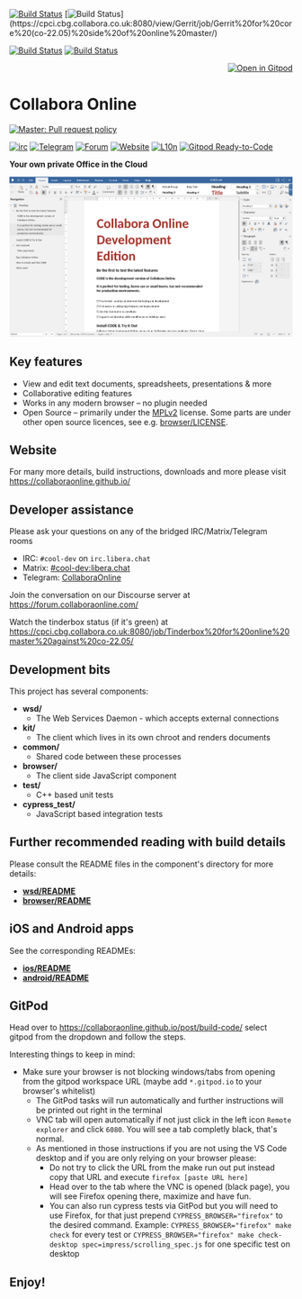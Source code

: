 [![Build Status](https://cpci.cbg.collabora.co.uk:8080/view/Gerrit/job/Gerrit%20for%20core%20%28co-2021%29%20side%20of%20online%20master/badge/icon?subject=Gerrit%20core%20co-2021)](https://cpci.cbg.collabora.co.uk:8080/view/Gerrit/job/Gerrit%20for%20core%20%28co-2021%29%20side%20of%20online%20master/) [![Build Status](https://cpci.cbg.collabora.co.uk:8080/view/Gerrit/job/Gerrit%20for%20core%20(co-22.05)%20side%20of%20online%20master/badge/icon?subject=Gerrit%20core%20co-22.05)](https://cpci.cbg.collabora.co.uk:8080/view/Gerrit/job/Gerrit%20for%20core%20(co-22.05)%20side%20of%20online%20master/)

[![Build Status](https://cpci.cbg.collabora.co.uk:8080/view/Gerrit/job/Tinderbox%20for%20online%20master%20against%20co-2021/badge/icon?subject=master%20vs%20co-2021)](https://cpci.cbg.collabora.co.uk:8080/view/Gerrit/job/Tinderbox%20for%20online%20master%20against%20co-2021/)  [![Build Status](https://cpci.cbg.collabora.co.uk:8080/view/Gerrit/job/Tinderbox%20for%20online%20master%20against%20co-22.05/badge/icon?subject=master%20vs%20co-22.05)](https://cpci.cbg.collabora.co.uk:8080/view/Gerrit/job/Tinderbox%20for%20online%20master%20against%20co-22.05/)

<p align="right"><a href="#gitpod"><img alt="Open in Gitpod" src="https://gitpod.io/button/open-in-gitpod.svg"></a></p>

# Collabora Online
<!--
[![Master: Pull request policy](https://img.shields.io/badge/Master-PRs%20can%20be%20merge%20without%20approval-42BC00?logoColor=42BC00&logo=git "Main release is still distant. Thanks for your support and contributions! :)")](https://github.com/CollaboraOnline/online/blob/master/CONTRIBUTING.md#contributing-to-source-code)
-->
[![Master: Pull request policy](https://img.shields.io/badge/Master-protected%2C%20PRs%20need%20approval-red?logoColor=lightred&logo=git "Collabora Team is preparing for the next release, therefore 'master' branch is protected now, PRs need 1 review before merging. Thanks for your support and contributions! :)")](https://github.com/CollaboraOnline/online/blob/master/CONTRIBUTING.md#contributing-to-source-code)


[![irc](https://img.shields.io/badge/IRC-%23cool--dev%20on%20libera-orange.svg)](https://web.libera.chat/?channels=cool-dev)
[![Telegram](https://img.shields.io/badge/Telegram-Collabora%20Online-green.svg)](https://t.me/CollaboraOnline)
[![Forum](https://img.shields.io/badge/Forum-Discourse-blue.svg)](https://forum.collaboraonline.com/)
[![Website](https://img.shields.io/badge/Website-collaboraonline.github.io-blueviolet.svg)](https://collaboraonline.github.io/)
[![L10n](https://img.shields.io/badge/L10n-Weblate-lightgrey.svg)](https://hosted.weblate.org/projects/collabora-online/)
[![Gitpod Ready-to-Code](https://img.shields.io/badge/Gitpod-ready--to--code-blue?logo=gitpod)](https://gitpod.io/#https://github.com/CollaboraOnline/online)


**Your own private Office in the Cloud**

![](https://raw.githubusercontent.com/CollaboraOnline/CollaboraOnline.github.io/master/static/images/homepage-image.png)

## Key features
* View and edit text documents, spreadsheets, presentations & more
* Collaborative editing features
* Works in any modern browser – no plugin needed
* Open Source – primarily under the [MPLv2](http://mozilla.org/MPL/2.0/) license. Some parts are under other open source licences, see e.g. [browser/LICENSE](https://github.com/CollaboraOnline/online/blob/master/browser/LICENSE).

## Website

For many more details, build instructions, downloads and more please visit https://collaboraonline.github.io/

## Developer assistance
Please ask your questions on any of the bridged IRC/Matrix/Telegram rooms
* IRC: `#cool-dev` on `irc.libera.chat` 
* Matrix: [#cool-dev:libera.chat](https://app.element.io/#/room/#cool-dev:libera.chat)
* Telegram: [CollaboraOnline](https://t.me/CollaboraOnline)

Join the conversation on our Discourse server at https://forum.collaboraonline.com/

Watch the tinderbox status (if it's green) at
https://cpci.cbg.collabora.co.uk:8080/job/Tinderbox%20for%20online%20master%20against%20co-22.05/

## Development bits

This project has several components:
* **wsd/**
  * The Web Services Daemon - which accepts external connections
* **kit/**
  * The client which lives in its own chroot and renders documents
* **common/**
  * Shared code between these processes
* **browser/**
  * The client side JavaScript component
* **test/**
  * C++ based unit tests
* **cypress_test/**
  * JavaScript based integration tests

## Further recommended reading with build details

Please consult the README files in the component's directory for more details:
- **[wsd/README](wsd)**
- **[browser/README](browser)**

## iOS and Android apps

See the corresponding READMEs:
* **[ios/README](ios)**
* **[android/README](android)**

## GitPod

Head over to https://collaboraonline.github.io/post/build-code/ select gitpod from the dropdown and follow the steps.

Interesting things to keep in mind:
- Make sure your browser is not blocking windows/tabs from opening from the gitpod workspace URL (maybe add `*.gitpod.io` to your browser's whitelist)
  - The GitPod tasks will run automatically and further instructions will be printed out right in the terminal
  - VNC tab will open automatically if not just click in the left icon `Remote explorer` and click `6080`. You will see a tab completly black, that's normal.
  - As mentioned in those instructions if you are not using the VS Code desktop and if you are only relying on your browser please:
    - Do not try to click the URL from the make run out put instead copy that URL and execute `firefox [paste URL here]`
    - Head over to the tab where the VNC is opened (black page), you will see Firefox opening there, maximize and have fun.
    - You can also run cypress tests via GitPod but you will need to use Firefox, for that just prepend `CYPRESS_BROWSER="firefox"` to the desired command. Example: `CYPRESS_BROWSER="firefox" make check` for every test or `CYPRESS_BROWSER="firefox" make check-desktop spec=impress/scrolling_spec.js` for one specific test on desktop

## Enjoy!
